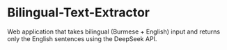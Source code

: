 # Bilingual-Text-Extractor
Web application that takes bilingual (Burmese + English) input and returns only the English sentences using the DeepSeek API.
